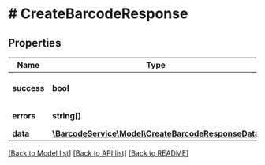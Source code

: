 # # CreateBarcodeResponse

## Properties

Name | Type | Description | Notes
------------ | ------------- | ------------- | -------------
**success** | **bool** | If the request is successful | [optional]
**errors** | **string[]** | All errors encountered | [optional]
**data** | [**\BarcodeService\Model\CreateBarcodeResponseData**](CreateBarcodeResponseData.md) |  | [optional]

[[Back to Model list]](../../README.md#models) [[Back to API list]](../../README.md#endpoints) [[Back to README]](../../README.md)
